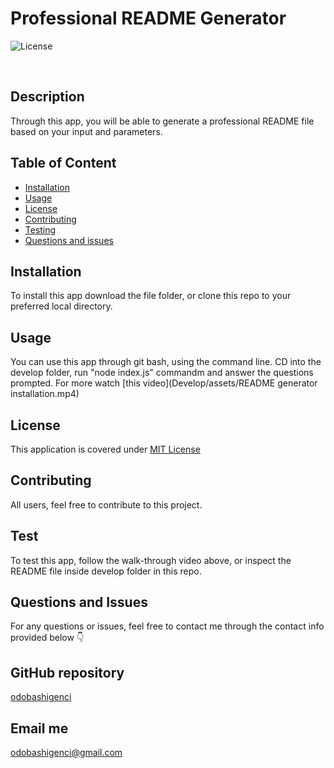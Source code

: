 
  # Professional README Generator
  
  

  ![License](https://img.shields.io/badge/License-MIT%20License-blue.svg)
  
  </br>

  ## Description
  Through this app, you will be able to generate a professional README file based on your input and parameters.



  ## Table of Content

  * [Installation](#installation)
  * [Usage](#usage)
  * [License](#license)
  * [Contributing](#contributing)
  * [Testing](#testing)
  * [Questions and issues](#questions)



  ## Installation
  To install this app download the file folder, or clone this repo to your preferred local directory.
  
  

  ## Usage
  You can use this app through git bash, using the command line. CD into the develop folder, run "node index.js" commandm and answer the questions prompted.
  For more watch [this video](Develop/assets/README generator installation.mp4)
  
  

  ## License
  This application is covered under [MIT License](https://choosealicense.com/licenses/mit/)
  
  

  ## Contributing
  All users, feel free to contribute to this project.
  
  

  ## Test
  To test this app, follow the walk-through video above, or inspect the README file inside develop folder in this repo.
  
  

  ## Questions and Issues
  For any questions or issues, feel free to contact me through the contact info provided below 👇
  
  

  ## GitHub repository
  [odobashigenci](https://github.com/odobashigenci)
  
  

  ## Email me
  [odobashigenci@gmail.com](mailto:odobashigenci@gmail.com)
